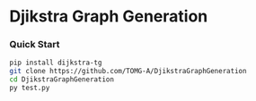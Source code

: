 # Djikstra Graph Generation
### Quick Start
```bash
pip install dijkstra-tg
git clone https://github.com/TOMG-A/DjikstraGraphGeneration
cd DjikstraGraphGeneration
py test.py
```
